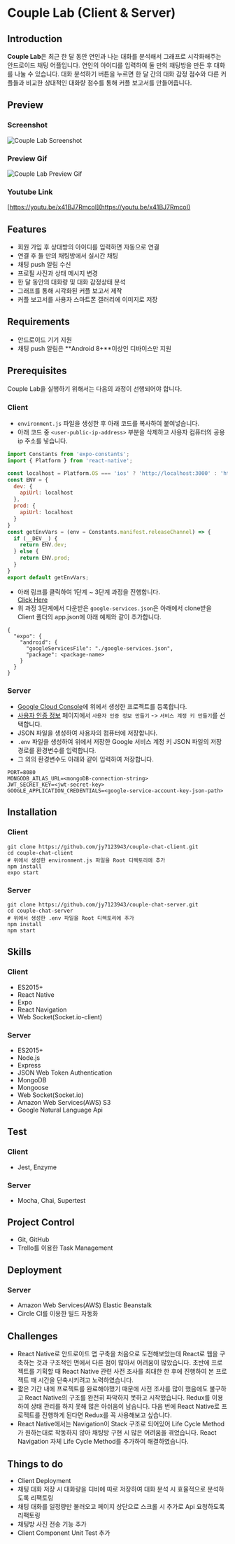 # Couple Lab (Client & Server)

## Introduction
**Couple Lab**은 최근 한 달 동안 연인과 나눈 대화를 분석해서 그래프로 시각화해주는 안드로이드 채팅 어플입니다. 연인의 아이디를 입력하여 둘 만의 채팅방을 만든 후 대화를 나눌 수 있습니다. 대화 분석하기 버튼을 누르면 한 달 간의 대화 감정 점수와 다른 커플들과 비교한 상대적인 대화량 점수를 통해 커플 보고서를 만들어줍니다.

## Preview
### Screenshot
![Couple Lab Screenshot](./img/app_sceenshot.jpg)

### Preview Gif
![Couple Lab Preview Gif](./img/couple_lab_demo2.gif)

### Youtube Link
[https://youtu.be/x41BJ7RmcoI](https://youtu.be/x41BJ7RmcoI)

## Features
- 회원 가입 후 상대방의 아이디를 입력하면 자동으로 연결
- 연결 후 둘 만의 채팅방에서 실시간 채팅
- 채팅 push 알림 수신
- 프로필 사진과 상태 메시지 변경
- 한 달 동안의 대화량 및 대화 감정상태 분석
- 그래프를 통해 시각화된 커플 보고서 제작
- 커플 보고서를 사용자 스마트폰 갤러리에 이미지로 저장

## Requirements
- 안드로이드 기기 지원
- 채팅 push 알림은 **Android 8+**이상인 디바이스만 지원

## Prerequisites
Couple Lab을 실행하기 위해서는 다음의 과정이 선행되어야 합니다.

### Client
- `environment.js` 파일을 생성한 후 아래 코드를 복사하여 붙여넣습니다.
- 아래 코드 중 `<user-public-ip-address>` 부분을 삭제하고 사용자 컴퓨터의 공용 ip 주소를 넣습니다.
```javascript
import Constants from 'expo-constants';
import { Platform } from 'react-native';

const localhost = Platform.OS === 'ios' ? 'http://localhost:3000' : 'http://<user-public-ip-address>:3000';
const ENV = {
  dev: {
    apiUrl: localhost
  },
  prod: {
    apiUrl: localhost
  }
}
const getEnvVars = (env = Constants.manifest.releaseChannel) => {
  if (__DEV__) {
    return ENV.dev;
  } else {
    return ENV.prod;
  }
}
export default getEnvVars;
```
- 아래 링크를 클릭하여 1단계 ~ 3단계 과정을 진행합니다.  
[Click Here](https://firebase.google.com/docs/android/setup?hl=ko)
- 위 과정 3단계에서 다운받은 `google-services.json`은 아래에서 clone받을 Client 폴더의 app.json에 아래 예제와 같이 추가합니다.
```
{
  "expo": {
    "android": {
      "googleServicesFile": "./google-services.json",
      "package": <package-name>
    }
  }
}
```

### Server
- [Google Cloud Console](https://console.cloud.google.com/)에 위에서 생성한 프로젝트를 등록합니다.
- [사용자 인증 정보](https://console.cloud.google.com/apis/credentials/serviceaccountkey) 페이지에서 `사용자 인증 정보 만들기` -> `서비스 계정 키 만들기`를 선택합니다.
- JSON 파일을 생성하여 사용자의 컴퓨터에 저장합니다.
- `.env` 파일을 생성하여 위에서 저장한 Google 서비스 계정 키 JSON 파일의 저장 경로를 환경변수를 입력합니다.
- 그 외의 환경변수도 아래와 같이 입력하여 저장합니다.
```
PORT=8080
MONGODB_ATLAS_URL=<mongoDB-connection-string>
JWT_SECRET_KEY=<jwt-secret-key>
GOOGLE_APPLICATION_CREDENTIALS=<google-service-account-key-json-path>
```

## Installation
### Client
```
git clone https://github.com/jy7123943/couple-chat-client.git
cd couple-chat-client
# 위에서 생성한 environment.js 파일을 Root 디렉토리에 추가
npm install
expo start
```

### Server
```
git clone https://github.com/jy7123943/couple-chat-server.git
cd couple-chat-server
# 위에서 생성한 .env 파일을 Root 디렉토리에 추가
npm install
npm start
```

## Skills
### Client
- ES2015+
- React Native
- Expo
- React Navigation
- Web Socket(Socket.io-client)

### Server
- ES2015+
- Node.js
- Express
- JSON Web Token Authentication
- MongoDB
- Mongoose
- Web Socket(Socket.io)
- Amazon Web Services(AWS) S3
- Google Natural Language Api

## Test
### Client
- Jest, Enzyme

### Server
- Mocha, Chai, Supertest

## Project Control
- Git, GitHub
- Trello를 이용한 Task Management

## Deployment
### Server
- Amazon Web Services(AWS) Elastic Beanstalk
- Circle CI를 이용한 빌드 자동화

## Challenges
- React Native로 안드로이드 앱 구축을 처음으로 도전해보았는데 React로 웹을 구축하는 것과 구조적인 면에서 다른 점이 많아서 어려움이 많았습니다. 초반에 프로젝트를 기획할 때 React Native 관련 사전 조사를 최대한 한 후에 진행하여 본 프로젝트 때 시간을 단축시키려고 노력하였습니다.
- 짧은 기간 내에 프로젝트를 완료해야했기 때문에 사전 조사를 많이 했음에도 불구하고 React Native의 구조를 완전히 파악하지 못하고 시작했습니다. Redux를 이용하여 상태 관리를 하지 못해 많은 아쉬움이 남습니다. 다음 번에 React Native로 프로젝트를 진행하게 된다면 Redux를 꼭 사용해보고 싶습니다.
- React Native에서는 Navigation이 Stack 구조로 되어있어 Life Cycle Method가 원하는대로 작동하지 않아 채팅방 구현 시 많은 어려움을 겪었습니다. React Navigation 자체 Life Cycle Method를 추가하여 해결하였습니다.

## Things to do
- Client Deployment
- 채팅 대화 저장 시 대화량을 디비에 따로 저장하여 대화 분석 시 효율적으로 분석하도록 리팩토링
- 채팅 대화를 일정량만 불러오고 페이지 상단으로 스크롤 시 추가로 Api 요청하도록 리팩토링
- 채팅방 사진 전송 기능 추가
- Client Component Unit Test 추가
